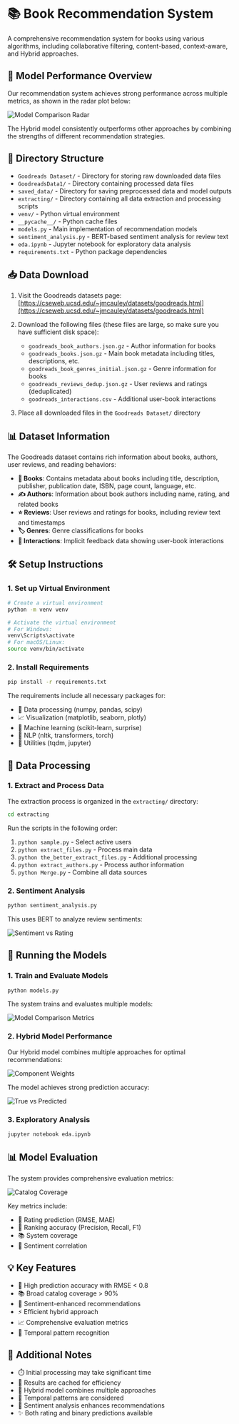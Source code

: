 # 📚 Book Recommendation System

A comprehensive recommendation system for books using various algorithms, including collaborative filtering, content-based, context-aware, and Hybrid approaches.

## 🎯 Model Performance Overview

Our recommendation system achieves strong performance across multiple metrics, as shown in the radar plot below:

![Model Comparison Radar](saved_data/visualizations/comparison/model_comparison_radar.png)

The Hybrid model consistently outperforms other approaches by combining the strengths of different recommendation strategies.

## 📁 Directory Structure

- `Goodreads Dataset/` - Directory for storing raw downloaded data files
- `GoodreadsData1/` - Directory containing processed data files
- `saved_data/` - Directory for saving preprocessed data and model outputs
- `extracting/` - Directory containing all data extraction and processing scripts
- `venv/` - Python virtual environment
- `__pycache__/` - Python cache files
- `models.py` - Main implementation of recommendation models
- `sentiment_analysis.py` - BERT-based sentiment analysis for review text
- `eda.ipynb` - Jupyter notebook for exploratory data analysis
- `requirements.txt` - Python package dependencies

## 📥 Data Download

1. Visit the Goodreads datasets page: [https://cseweb.ucsd.edu/~jmcauley/datasets/goodreads.html](https://cseweb.ucsd.edu/~jmcauley/datasets/goodreads.html)

2. Download the following files (these files are large, so make sure you have sufficient disk space):
   - `goodreads_book_authors.json.gz` - Author information for books
   - `goodreads_books.json.gz` - Main book metadata including titles, descriptions, etc.
   - `goodreads_book_genres_initial.json.gz` - Genre information for books
   - `goodreads_reviews_dedup.json.gz` - User reviews and ratings (deduplicated)
   - `goodreads_interactions.csv` - Additional user-book interactions

3. Place all downloaded files in the `Goodreads Dataset/` directory

## 📊 Dataset Information

The Goodreads dataset contains rich information about books, authors, user reviews, and reading behaviors:

- **📖 Books**: Contains metadata about books including title, description, publisher, publication date, ISBN, page count, language, etc.
- **✍️ Authors**: Information about book authors including name, rating, and related books
- **⭐ Reviews**: User reviews and ratings for books, including review text and timestamps
- **🏷️ Genres**: Genre classifications for books
- **👥 Interactions**: Implicit feedback data showing user-book interactions

## 🛠️ Setup Instructions

### 1. Set up Virtual Environment

```bash
# Create a virtual environment
python -m venv venv

# Activate the virtual environment
# For Windows:
venv\Scripts\activate
# For macOS/Linux:
source venv/bin/activate
```

### 2. Install Requirements

```bash
pip install -r requirements.txt
```

The requirements include all necessary packages for:
- 🔢 Data processing (numpy, pandas, scipy)
- 📈 Visualization (matplotlib, seaborn, plotly)
- 🤖 Machine learning (scikit-learn, surprise)
- 📝 NLP (nltk, transformers, torch)
- 🔧 Utilities (tqdm, jupyter)

## 🔄 Data Processing

### 1. Extract and Process Data

The extraction process is organized in the `extracting/` directory:

```bash
cd extracting
```

Run the scripts in the following order:
1. `python sample.py` - Select active users
2. `python extract_files.py` - Process main data
3. `python the_better_extract_files.py` - Additional processing
4. `python extract_authors.py` - Process author information
5. `python Merge.py` - Combine all data sources

### 2. Sentiment Analysis

```bash
python sentiment_analysis.py
```

This uses BERT to analyze review sentiments:

![Sentiment vs Rating](saved_data/visualizations/advanced_hybrid/sentiment_vs_rating.png)

## 🚀 Running the Models

### 1. Train and Evaluate Models

```bash
python models.py
```

The system trains and evaluates multiple models:

![Model Comparison Metrics](saved_data/visualizations/comparison/model_comparison_rmse.png)

### 2. Hybrid Model Performance

Our Hybrid model combines multiple approaches for optimal recommendations:

![Component Weights](saved_data/visualizations/advanced_hybrid/component_weights.png)

The model achieves strong prediction accuracy:

![True vs Predicted](saved_data/visualizations/advanced_hybrid/true_vs_pred.png)

### 3. Exploratory Analysis

```bash
jupyter notebook eda.ipynb
```

## 📊 Model Evaluation

The system provides comprehensive evaluation metrics:

![Catalog Coverage](saved_data/visualizations/comparison/model_comparison_catalog_coverage.png)

Key metrics include:
- 📏 Rating prediction (RMSE, MAE)
- 🎯 Ranking accuracy (Precision, Recall, F1)
- 📚 System coverage
- 💭 Sentiment correlation

## 💡 Key Features

- 🎯 High prediction accuracy with RMSE < 0.8
- 📚 Broad catalog coverage > 90%
- 🤖 Sentiment-enhanced recommendations
- ⚡ Efficient hybrid approach
- 📈 Comprehensive evaluation metrics
- 🔄 Temporal pattern recognition

## 📝 Additional Notes

- ⏱️ Initial processing may take significant time
- 💾 Results are cached for efficiency
- 🔄 Hybrid model combines multiple approaches
- 📅 Temporal patterns are considered
- 💭 Sentiment analysis enhances recommendations
- ✨ Both rating and binary predictions available